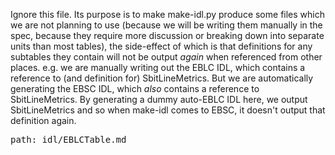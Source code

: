 Ignore this file. Its purpose is to make make-idl.py produce some files
which we are not planning to use (because we will be writing them
manually in the spec, because they require more discussion or breaking
down into separate units than most tables), the side-effect of which is
that definitions for any subtables they contain will not be output
*again* when referenced from other places. e.g. we are manually writing
out the EBLC IDL, which contains a reference to (and definition for)
SbitLineMetrics. But we are automatically generating the EBSC IDL, which
*also* contains a reference to SbitLineMetrics. By generating a dummy
auto-EBLC IDL here, we output SbitLineMetrics and so when make-idl comes
to EBSC, it doesn't output that definition again.

<pre class=include>path: idl/EBLCTable.md</pre>

